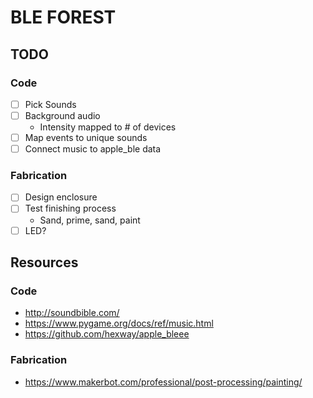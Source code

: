 # BLE FOREST

## TODO

### Code

- [ ] Pick Sounds
- [ ] Background audio
	- Intensity mapped to # of devices
- [ ] Map events to unique sounds
- [ ] Connect music to apple_ble data

### Fabrication

- [ ] Design enclosure
- [ ] Test finishing process
	- Sand, prime, sand, paint
- [ ] LED?

## Resources

### Code

- http://soundbible.com/
- https://www.pygame.org/docs/ref/music.html
- https://github.com/hexway/apple_bleee

### Fabrication

- https://www.makerbot.com/professional/post-processing/painting/